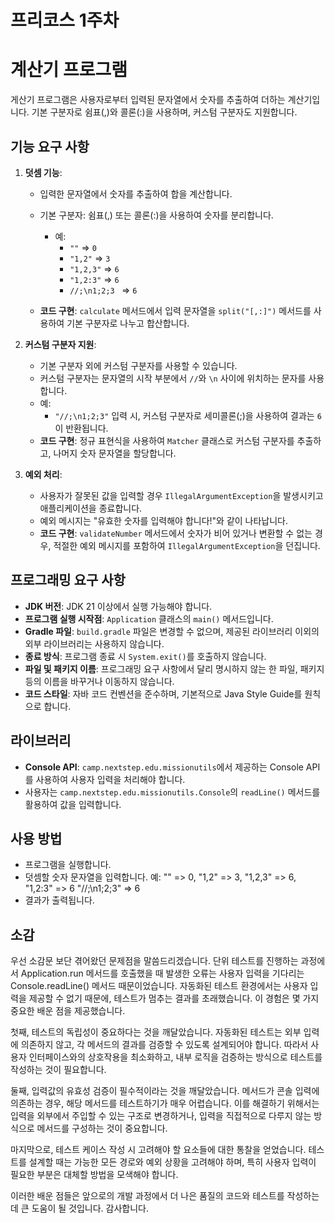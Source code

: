 # 프리코스 1주차


# 계산기 프로그램

게산기 프로그램은 사용자로부터 입력된 문자열에서 숫자를 추출하여 더하는 계산기입니다. 기본 구분자로 쉼표(,)와 콜론(:)을 사용하며, 커스텀 구분자도 지원합니다.

## 기능 요구 사항

1. **덧셈 기능**:
    - 입력한 문자열에서 숫자를 추출하여 합을 계산합니다.
    - 기본 구분자: 쉼표(,) 또는 콜론(:)을 사용하여 숫자를 분리합니다.
        - 예:
            - `""` => `0`
            - `"1,2"` => `3`
            - `"1,2,3"` => `6`
            - `"1,2:3"` => `6`
            - `//;\n1;2;3 ` => `6`
    
    - **코드 구현**: `calculate` 메서드에서 입력 문자열을 `split("[,:]")` 메서드를 사용하여 기본 구분자로 나누고 합산합니다.

2. **커스텀 구분자 지원**:
    - 기본 구분자 외에 커스텀 구분자를 사용할 수 있습니다.
    - 커스텀 구분자는 문자열의 시작 부분에서 `//`와 `\n` 사이에 위치하는 문자를 사용합니다.
    - 예:
        - `"//;\n1;2;3"` 입력 시, 커스텀 구분자로 세미콜론(;)을 사용하여 결과는 `6`이 반환됩니다.
    - **코드 구현**: 정규 표현식을 사용하여 `Matcher` 클래스로 커스텀 구분자를 추출하고, 나머지 숫자 문자열을 할당합니다.

3. **예외 처리**:
    - 사용자가 잘못된 값을 입력할 경우 `IllegalArgumentException`을 발생시키고 애플리케이션을 종료합니다.
    - 예외 메시지는 "유효한 숫자를 입력해야 합니다!"와 같이 나타납니다.
    - **코드 구현**: `validateNumber` 메서드에서 숫자가 비어 있거나 변환할 수 없는 경우, 적절한 예외 메시지를 포함하여 `IllegalArgumentException`을 던집니다.


## 프로그래밍 요구 사항

- **JDK 버전**: JDK 21 이상에서 실행 가능해야 합니다.
- **프로그램 실행 시작점**: `Application` 클래스의 `main()` 메서드입니다.
- **Gradle 파일**: `build.gradle` 파일은 변경할 수 없으며, 제공된 라이브러리 이외의 외부 라이브러리는 사용하지 않습니다.
- **종료 방식**: 프로그램 종료 시 `System.exit()`를 호출하지 않습니다.
- **파일 및 패키지 이름**: 프로그래밍 요구 사항에서 달리 명시하지 않는 한 파일, 패키지 등의 이름을 바꾸거나 이동하지 않습니다.
- **코드 스타일**: 자바 코드 컨벤션을 준수하며, 기본적으로 Java Style Guide를 원칙으로 합니다.

## 라이브러리

- **Console API**: `camp.nextstep.edu.missionutils`에서 제공하는 Console API를 사용하여 사용자 입력을 처리해야 합니다.
- 사용자는 `camp.nextstep.edu.missionutils.Console`의 `readLine()` 메서드를 활용하여 값을 입력합니다.

## 사용 방법

- 프로그램을 실행합니다.
- 덧셈할 숫자 문자열을 입력합니다. 예: "" => 0, "1,2" => 3, "1,2,3" => 6, "1,2:3" => 6  "//;\n1;2;3" => 6 
- 결과가 출력됩니다.

## 소감
우선 소감문 보단 겪어왔던 문제점을 말씀드리겠습니다. 단위 테스트를 진행하는 과정에서 Application.run 메서드를 호출했을 때 발생한 오류는 사용자 입력을 기다리는 Console.readLine() 메서드 때문이었습니다. 자동화된 테스트 환경에서는 사용자 입력을 제공할 수 없기 때문에, 테스트가 멈추는 결과를 초래했습니다. 이 경험은 몇 가지 중요한 배운 점을 제공했습니다.

첫째, 테스트의 독립성이 중요하다는 것을 깨달았습니다. 자동화된 테스트는 외부 입력에 의존하지 않고, 각 메서드의 결과를 검증할 수 있도록 설계되어야 합니다. 따라서 사용자 인터페이스와의 상호작용을 최소화하고, 내부 로직을 검증하는 방식으로 테스트를 작성하는 것이 필요합니다.

둘째, 입력값의 유효성 검증이 필수적이라는 것을 깨달았습니다. 메서드가 콘솔 입력에 의존하는 경우, 해당 메서드를 테스트하기가 매우 어렵습니다. 이를 해결하기 위해서는 입력을 외부에서 주입할 수 있는 구조로 변경하거나, 입력을 직접적으로 다루지 않는 방식으로 메서드를 구성하는 것이 중요합니다.

마지막으로, 테스트 케이스 작성 시 고려해야 할 요소들에 대한 통찰을 얻었습니다. 테스트를 설계할 때는 가능한 모든 경로와 예외 상황을 고려해야 하며, 특히 사용자 입력이 필요한 부분은 대체할 방법을 모색해야 합니다.

이러한 배운 점들은 앞으로의 개발 과정에서 더 나은 품질의 코드와 테스트를 작성하는 데 큰 도움이 될 것입니다. 감사합니다. 